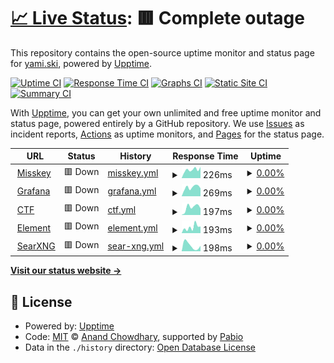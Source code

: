 # [📈 Live Status](https://status.yami.ski): <!--live status--> **🟥 Complete outage**

This repository contains the open-source uptime monitor and status page for [yami.ski](https://hub.yami.ski/), powered by [Upptime](https://github.com/upptime/upptime).

[![Uptime CI](https://github.com/yamisskey/status.yami.ski/workflows/Uptime%20CI/badge.svg)](https://github.com/yamisskey/status.yami.ski/actions?query=workflow%3A%22Uptime+CI%22)
[![Response Time CI](https://github.com/yamisskey/status.yami.ski/workflows/Response%20Time%20CI/badge.svg)](https://github.com/yamisskey/status.yami.ski/actions?query=workflow%3A%22Response+Time+CI%22)
[![Graphs CI](https://github.com/yamisskey/status.yami.ski/workflows/Graphs%20CI/badge.svg)](https://github.com/yamisskey/status.yami.ski/actions?query=workflow%3A%22Graphs+CI%22)
[![Static Site CI](https://github.com/yamisskey/status.yami.ski/workflows/Static%20Site%20CI/badge.svg)](https://github.com/yamisskey/status.yami.ski/actions?query=workflow%3A%22Static+Site+CI%22)
[![Summary CI](https://github.com/yamisskey/status.yami.ski/workflows/Summary%20CI/badge.svg)](https://github.com/yamisskey/status.yami.ski/actions?query=workflow%3A%22Summary+CI%22)

With [Upptime](https://upptime.js.org), you can get your own unlimited and free uptime monitor and status page, powered entirely by a GitHub repository. We use [Issues](https://github.com/yamisskey/status.yami.ski/issues) as incident reports, [Actions](https://github.com/yamisskey/status.yami.ski/actions) as uptime monitors, and [Pages](https://status.yami.ski) for the status page.

<!--start: status pages-->
<!-- This summary is generated by Upptime (https://github.com/upptime/upptime) -->
<!-- Do not edit this manually, your changes will be overwritten -->
<!-- prettier-ignore -->
| URL | Status | History | Response Time | Uptime |
| --- | ------ | ------- | ------------- | ------ |
| <img alt="" src="https://icons.duckduckgo.com/ip3/yami.ski.ico" height="13"> [Misskey](https://yami.ski) | 🟥 Down | [misskey.yml](https://github.com/yamisskey/status.yami.ski/commits/HEAD/history/misskey.yml) | <details><summary><img alt="Response time graph" src="./graphs/misskey/response-time-week.png" height="20"> 226ms</summary><br><a href="https://status.yami.ski/history/misskey"><img alt="Response time 226" src="https://img.shields.io/endpoint?url=https%3A%2F%2Fraw.githubusercontent.com%2Fyamisskey%2Fstatus.yami.ski%2FHEAD%2Fapi%2Fmisskey%2Fresponse-time.json"></a><br><a href="https://status.yami.ski/history/misskey"><img alt="24-hour response time 174" src="https://img.shields.io/endpoint?url=https%3A%2F%2Fraw.githubusercontent.com%2Fyamisskey%2Fstatus.yami.ski%2FHEAD%2Fapi%2Fmisskey%2Fresponse-time-day.json"></a><br><a href="https://status.yami.ski/history/misskey"><img alt="7-day response time 226" src="https://img.shields.io/endpoint?url=https%3A%2F%2Fraw.githubusercontent.com%2Fyamisskey%2Fstatus.yami.ski%2FHEAD%2Fapi%2Fmisskey%2Fresponse-time-week.json"></a><br><a href="https://status.yami.ski/history/misskey"><img alt="30-day response time 226" src="https://img.shields.io/endpoint?url=https%3A%2F%2Fraw.githubusercontent.com%2Fyamisskey%2Fstatus.yami.ski%2FHEAD%2Fapi%2Fmisskey%2Fresponse-time-month.json"></a><br><a href="https://status.yami.ski/history/misskey"><img alt="1-year response time 226" src="https://img.shields.io/endpoint?url=https%3A%2F%2Fraw.githubusercontent.com%2Fyamisskey%2Fstatus.yami.ski%2FHEAD%2Fapi%2Fmisskey%2Fresponse-time-year.json"></a></details> | <details><summary><a href="https://status.yami.ski/history/misskey">0.00%</a></summary><a href="https://status.yami.ski/history/misskey"><img alt="All-time uptime 0.00%" src="https://img.shields.io/endpoint?url=https%3A%2F%2Fraw.githubusercontent.com%2Fyamisskey%2Fstatus.yami.ski%2FHEAD%2Fapi%2Fmisskey%2Fuptime.json"></a><br><a href="https://status.yami.ski/history/misskey"><img alt="24-hour uptime 0.00%" src="https://img.shields.io/endpoint?url=https%3A%2F%2Fraw.githubusercontent.com%2Fyamisskey%2Fstatus.yami.ski%2FHEAD%2Fapi%2Fmisskey%2Fuptime-day.json"></a><br><a href="https://status.yami.ski/history/misskey"><img alt="7-day uptime 0.00%" src="https://img.shields.io/endpoint?url=https%3A%2F%2Fraw.githubusercontent.com%2Fyamisskey%2Fstatus.yami.ski%2FHEAD%2Fapi%2Fmisskey%2Fuptime-week.json"></a><br><a href="https://status.yami.ski/history/misskey"><img alt="30-day uptime 0.00%" src="https://img.shields.io/endpoint?url=https%3A%2F%2Fraw.githubusercontent.com%2Fyamisskey%2Fstatus.yami.ski%2FHEAD%2Fapi%2Fmisskey%2Fuptime-month.json"></a><br><a href="https://status.yami.ski/history/misskey"><img alt="1-year uptime 0.00%" src="https://img.shields.io/endpoint?url=https%3A%2F%2Fraw.githubusercontent.com%2Fyamisskey%2Fstatus.yami.ski%2FHEAD%2Fapi%2Fmisskey%2Fuptime-year.json"></a></details>
| <img alt="" src="https://icons.duckduckgo.com/ip3/grafana.yami.ski.ico" height="13"> [Grafana](https://grafana.yami.ski) | 🟥 Down | [grafana.yml](https://github.com/yamisskey/status.yami.ski/commits/HEAD/history/grafana.yml) | <details><summary><img alt="Response time graph" src="./graphs/grafana/response-time-week.png" height="20"> 269ms</summary><br><a href="https://status.yami.ski/history/grafana"><img alt="Response time 269" src="https://img.shields.io/endpoint?url=https%3A%2F%2Fraw.githubusercontent.com%2Fyamisskey%2Fstatus.yami.ski%2FHEAD%2Fapi%2Fgrafana%2Fresponse-time.json"></a><br><a href="https://status.yami.ski/history/grafana"><img alt="24-hour response time 179" src="https://img.shields.io/endpoint?url=https%3A%2F%2Fraw.githubusercontent.com%2Fyamisskey%2Fstatus.yami.ski%2FHEAD%2Fapi%2Fgrafana%2Fresponse-time-day.json"></a><br><a href="https://status.yami.ski/history/grafana"><img alt="7-day response time 269" src="https://img.shields.io/endpoint?url=https%3A%2F%2Fraw.githubusercontent.com%2Fyamisskey%2Fstatus.yami.ski%2FHEAD%2Fapi%2Fgrafana%2Fresponse-time-week.json"></a><br><a href="https://status.yami.ski/history/grafana"><img alt="30-day response time 269" src="https://img.shields.io/endpoint?url=https%3A%2F%2Fraw.githubusercontent.com%2Fyamisskey%2Fstatus.yami.ski%2FHEAD%2Fapi%2Fgrafana%2Fresponse-time-month.json"></a><br><a href="https://status.yami.ski/history/grafana"><img alt="1-year response time 269" src="https://img.shields.io/endpoint?url=https%3A%2F%2Fraw.githubusercontent.com%2Fyamisskey%2Fstatus.yami.ski%2FHEAD%2Fapi%2Fgrafana%2Fresponse-time-year.json"></a></details> | <details><summary><a href="https://status.yami.ski/history/grafana">0.00%</a></summary><a href="https://status.yami.ski/history/grafana"><img alt="All-time uptime 0.00%" src="https://img.shields.io/endpoint?url=https%3A%2F%2Fraw.githubusercontent.com%2Fyamisskey%2Fstatus.yami.ski%2FHEAD%2Fapi%2Fgrafana%2Fuptime.json"></a><br><a href="https://status.yami.ski/history/grafana"><img alt="24-hour uptime 0.00%" src="https://img.shields.io/endpoint?url=https%3A%2F%2Fraw.githubusercontent.com%2Fyamisskey%2Fstatus.yami.ski%2FHEAD%2Fapi%2Fgrafana%2Fuptime-day.json"></a><br><a href="https://status.yami.ski/history/grafana"><img alt="7-day uptime 0.00%" src="https://img.shields.io/endpoint?url=https%3A%2F%2Fraw.githubusercontent.com%2Fyamisskey%2Fstatus.yami.ski%2FHEAD%2Fapi%2Fgrafana%2Fuptime-week.json"></a><br><a href="https://status.yami.ski/history/grafana"><img alt="30-day uptime 0.00%" src="https://img.shields.io/endpoint?url=https%3A%2F%2Fraw.githubusercontent.com%2Fyamisskey%2Fstatus.yami.ski%2FHEAD%2Fapi%2Fgrafana%2Fuptime-month.json"></a><br><a href="https://status.yami.ski/history/grafana"><img alt="1-year uptime 0.00%" src="https://img.shields.io/endpoint?url=https%3A%2F%2Fraw.githubusercontent.com%2Fyamisskey%2Fstatus.yami.ski%2FHEAD%2Fapi%2Fgrafana%2Fuptime-year.json"></a></details>
| <img alt="" src="https://icons.duckduckgo.com/ip3/ctf.yami.ski.ico" height="13"> [CTF](https://ctf.yami.ski) | 🟥 Down | [ctf.yml](https://github.com/yamisskey/status.yami.ski/commits/HEAD/history/ctf.yml) | <details><summary><img alt="Response time graph" src="./graphs/ctf/response-time-week.png" height="20"> 197ms</summary><br><a href="https://status.yami.ski/history/ctf"><img alt="Response time 197" src="https://img.shields.io/endpoint?url=https%3A%2F%2Fraw.githubusercontent.com%2Fyamisskey%2Fstatus.yami.ski%2FHEAD%2Fapi%2Fctf%2Fresponse-time.json"></a><br><a href="https://status.yami.ski/history/ctf"><img alt="24-hour response time 103" src="https://img.shields.io/endpoint?url=https%3A%2F%2Fraw.githubusercontent.com%2Fyamisskey%2Fstatus.yami.ski%2FHEAD%2Fapi%2Fctf%2Fresponse-time-day.json"></a><br><a href="https://status.yami.ski/history/ctf"><img alt="7-day response time 197" src="https://img.shields.io/endpoint?url=https%3A%2F%2Fraw.githubusercontent.com%2Fyamisskey%2Fstatus.yami.ski%2FHEAD%2Fapi%2Fctf%2Fresponse-time-week.json"></a><br><a href="https://status.yami.ski/history/ctf"><img alt="30-day response time 197" src="https://img.shields.io/endpoint?url=https%3A%2F%2Fraw.githubusercontent.com%2Fyamisskey%2Fstatus.yami.ski%2FHEAD%2Fapi%2Fctf%2Fresponse-time-month.json"></a><br><a href="https://status.yami.ski/history/ctf"><img alt="1-year response time 197" src="https://img.shields.io/endpoint?url=https%3A%2F%2Fraw.githubusercontent.com%2Fyamisskey%2Fstatus.yami.ski%2FHEAD%2Fapi%2Fctf%2Fresponse-time-year.json"></a></details> | <details><summary><a href="https://status.yami.ski/history/ctf">0.00%</a></summary><a href="https://status.yami.ski/history/ctf"><img alt="All-time uptime 0.00%" src="https://img.shields.io/endpoint?url=https%3A%2F%2Fraw.githubusercontent.com%2Fyamisskey%2Fstatus.yami.ski%2FHEAD%2Fapi%2Fctf%2Fuptime.json"></a><br><a href="https://status.yami.ski/history/ctf"><img alt="24-hour uptime 0.00%" src="https://img.shields.io/endpoint?url=https%3A%2F%2Fraw.githubusercontent.com%2Fyamisskey%2Fstatus.yami.ski%2FHEAD%2Fapi%2Fctf%2Fuptime-day.json"></a><br><a href="https://status.yami.ski/history/ctf"><img alt="7-day uptime 0.00%" src="https://img.shields.io/endpoint?url=https%3A%2F%2Fraw.githubusercontent.com%2Fyamisskey%2Fstatus.yami.ski%2FHEAD%2Fapi%2Fctf%2Fuptime-week.json"></a><br><a href="https://status.yami.ski/history/ctf"><img alt="30-day uptime 0.00%" src="https://img.shields.io/endpoint?url=https%3A%2F%2Fraw.githubusercontent.com%2Fyamisskey%2Fstatus.yami.ski%2FHEAD%2Fapi%2Fctf%2Fuptime-month.json"></a><br><a href="https://status.yami.ski/history/ctf"><img alt="1-year uptime 0.00%" src="https://img.shields.io/endpoint?url=https%3A%2F%2Fraw.githubusercontent.com%2Fyamisskey%2Fstatus.yami.ski%2FHEAD%2Fapi%2Fctf%2Fuptime-year.json"></a></details>
| <img alt="" src="https://icons.duckduckgo.com/ip3/element.yami.ski.ico" height="13"> [Element](https://element.yami.ski) | 🟥 Down | [element.yml](https://github.com/yamisskey/status.yami.ski/commits/HEAD/history/element.yml) | <details><summary><img alt="Response time graph" src="./graphs/element/response-time-week.png" height="20"> 193ms</summary><br><a href="https://status.yami.ski/history/element"><img alt="Response time 193" src="https://img.shields.io/endpoint?url=https%3A%2F%2Fraw.githubusercontent.com%2Fyamisskey%2Fstatus.yami.ski%2FHEAD%2Fapi%2Felement%2Fresponse-time.json"></a><br><a href="https://status.yami.ski/history/element"><img alt="24-hour response time 255" src="https://img.shields.io/endpoint?url=https%3A%2F%2Fraw.githubusercontent.com%2Fyamisskey%2Fstatus.yami.ski%2FHEAD%2Fapi%2Felement%2Fresponse-time-day.json"></a><br><a href="https://status.yami.ski/history/element"><img alt="7-day response time 193" src="https://img.shields.io/endpoint?url=https%3A%2F%2Fraw.githubusercontent.com%2Fyamisskey%2Fstatus.yami.ski%2FHEAD%2Fapi%2Felement%2Fresponse-time-week.json"></a><br><a href="https://status.yami.ski/history/element"><img alt="30-day response time 193" src="https://img.shields.io/endpoint?url=https%3A%2F%2Fraw.githubusercontent.com%2Fyamisskey%2Fstatus.yami.ski%2FHEAD%2Fapi%2Felement%2Fresponse-time-month.json"></a><br><a href="https://status.yami.ski/history/element"><img alt="1-year response time 193" src="https://img.shields.io/endpoint?url=https%3A%2F%2Fraw.githubusercontent.com%2Fyamisskey%2Fstatus.yami.ski%2FHEAD%2Fapi%2Felement%2Fresponse-time-year.json"></a></details> | <details><summary><a href="https://status.yami.ski/history/element">0.00%</a></summary><a href="https://status.yami.ski/history/element"><img alt="All-time uptime 0.00%" src="https://img.shields.io/endpoint?url=https%3A%2F%2Fraw.githubusercontent.com%2Fyamisskey%2Fstatus.yami.ski%2FHEAD%2Fapi%2Felement%2Fuptime.json"></a><br><a href="https://status.yami.ski/history/element"><img alt="24-hour uptime 0.00%" src="https://img.shields.io/endpoint?url=https%3A%2F%2Fraw.githubusercontent.com%2Fyamisskey%2Fstatus.yami.ski%2FHEAD%2Fapi%2Felement%2Fuptime-day.json"></a><br><a href="https://status.yami.ski/history/element"><img alt="7-day uptime 0.00%" src="https://img.shields.io/endpoint?url=https%3A%2F%2Fraw.githubusercontent.com%2Fyamisskey%2Fstatus.yami.ski%2FHEAD%2Fapi%2Felement%2Fuptime-week.json"></a><br><a href="https://status.yami.ski/history/element"><img alt="30-day uptime 0.00%" src="https://img.shields.io/endpoint?url=https%3A%2F%2Fraw.githubusercontent.com%2Fyamisskey%2Fstatus.yami.ski%2FHEAD%2Fapi%2Felement%2Fuptime-month.json"></a><br><a href="https://status.yami.ski/history/element"><img alt="1-year uptime 0.00%" src="https://img.shields.io/endpoint?url=https%3A%2F%2Fraw.githubusercontent.com%2Fyamisskey%2Fstatus.yami.ski%2FHEAD%2Fapi%2Felement%2Fuptime-year.json"></a></details>
| <img alt="" src="https://icons.duckduckgo.com/ip3/search.yami.ski.ico" height="13"> [SearXNG](https://search.yami.ski) | 🟥 Down | [sear-xng.yml](https://github.com/yamisskey/status.yami.ski/commits/HEAD/history/sear-xng.yml) | <details><summary><img alt="Response time graph" src="./graphs/sear-xng/response-time-week.png" height="20"> 198ms</summary><br><a href="https://status.yami.ski/history/sear-xng"><img alt="Response time 198" src="https://img.shields.io/endpoint?url=https%3A%2F%2Fraw.githubusercontent.com%2Fyamisskey%2Fstatus.yami.ski%2FHEAD%2Fapi%2Fsear-xng%2Fresponse-time.json"></a><br><a href="https://status.yami.ski/history/sear-xng"><img alt="24-hour response time 194" src="https://img.shields.io/endpoint?url=https%3A%2F%2Fraw.githubusercontent.com%2Fyamisskey%2Fstatus.yami.ski%2FHEAD%2Fapi%2Fsear-xng%2Fresponse-time-day.json"></a><br><a href="https://status.yami.ski/history/sear-xng"><img alt="7-day response time 198" src="https://img.shields.io/endpoint?url=https%3A%2F%2Fraw.githubusercontent.com%2Fyamisskey%2Fstatus.yami.ski%2FHEAD%2Fapi%2Fsear-xng%2Fresponse-time-week.json"></a><br><a href="https://status.yami.ski/history/sear-xng"><img alt="30-day response time 198" src="https://img.shields.io/endpoint?url=https%3A%2F%2Fraw.githubusercontent.com%2Fyamisskey%2Fstatus.yami.ski%2FHEAD%2Fapi%2Fsear-xng%2Fresponse-time-month.json"></a><br><a href="https://status.yami.ski/history/sear-xng"><img alt="1-year response time 198" src="https://img.shields.io/endpoint?url=https%3A%2F%2Fraw.githubusercontent.com%2Fyamisskey%2Fstatus.yami.ski%2FHEAD%2Fapi%2Fsear-xng%2Fresponse-time-year.json"></a></details> | <details><summary><a href="https://status.yami.ski/history/sear-xng">0.00%</a></summary><a href="https://status.yami.ski/history/sear-xng"><img alt="All-time uptime 0.00%" src="https://img.shields.io/endpoint?url=https%3A%2F%2Fraw.githubusercontent.com%2Fyamisskey%2Fstatus.yami.ski%2FHEAD%2Fapi%2Fsear-xng%2Fuptime.json"></a><br><a href="https://status.yami.ski/history/sear-xng"><img alt="24-hour uptime 0.00%" src="https://img.shields.io/endpoint?url=https%3A%2F%2Fraw.githubusercontent.com%2Fyamisskey%2Fstatus.yami.ski%2FHEAD%2Fapi%2Fsear-xng%2Fuptime-day.json"></a><br><a href="https://status.yami.ski/history/sear-xng"><img alt="7-day uptime 0.00%" src="https://img.shields.io/endpoint?url=https%3A%2F%2Fraw.githubusercontent.com%2Fyamisskey%2Fstatus.yami.ski%2FHEAD%2Fapi%2Fsear-xng%2Fuptime-week.json"></a><br><a href="https://status.yami.ski/history/sear-xng"><img alt="30-day uptime 0.00%" src="https://img.shields.io/endpoint?url=https%3A%2F%2Fraw.githubusercontent.com%2Fyamisskey%2Fstatus.yami.ski%2FHEAD%2Fapi%2Fsear-xng%2Fuptime-month.json"></a><br><a href="https://status.yami.ski/history/sear-xng"><img alt="1-year uptime 0.00%" src="https://img.shields.io/endpoint?url=https%3A%2F%2Fraw.githubusercontent.com%2Fyamisskey%2Fstatus.yami.ski%2FHEAD%2Fapi%2Fsear-xng%2Fuptime-year.json"></a></details>

<!--end: status pages-->

[**Visit our status website →**](https://status.yami.ski)

## 📄 License

- Powered by: [Upptime](https://github.com/upptime/upptime)
- Code: [MIT](./LICENSE) © [Anand Chowdhary](https://anandchowdhary.com), supported by [Pabio](https://pabio.com)
- Data in the `./history` directory: [Open Database License](https://opendatacommons.org/licenses/odbl/1-0/)
